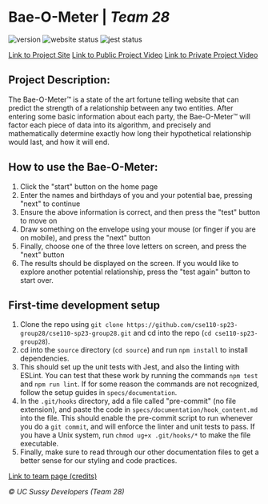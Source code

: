 # Bae-O-Meter | _Team 28_
![version](https://img.shields.io/github/v/release/cse110-sp23-group28/cse110-sp23-group28?include_prereleases)
![website status](https://img.shields.io/website?url=http%3A%2F%2Fbaeometer.com%2F)
![jest status](https://img.shields.io/github/actions/workflow/status/cse110-sp23-group28/cse110-sp23-group28/jest.yml)

[Link to Project Site](http://baeometer.com/)
[Link to Public Project Video](https://www.youtube.com/watch?v=Mk5UDK28VeA)
[Link to Private Project Video](https://youtu.be/hyIOlS1RTag)

## Project Description:
The Bae-O-Meter™ is a state of the art fortune telling website that can predict the strength of a relationship between any two entities. After entering some basic information about each party, the Bae-O-Meter™ will factor each piece of data into its algorithm, and precisely and mathematically determine exactly how long their hypothetical relationship would last, and how it will end.

## How to use the Bae-O-Meter:
1. Click the "start" button on the home page
2. Enter the names and birthdays of you and your potential bae, pressing "next" to continue
3. Ensure the above information is correct, and then press the "test" button to move on
4. Draw something on the envelope using your mouse (or finger if you are on mobile), and press the "next" button
5. Finally, choose one of the three love letters on screen, and press the "next" button
6. The results should be displayed on the screen. If you would like to explore another potential relationship, press the "test again" button to start over.

## First-time development setup
1. Clone the repo using `git clone https://github.com/cse110-sp23-group28/cse110-sp23-group28.git` and cd into the repo (`cd cse110-sp23-group28`).
2. cd into the `source` directory (`cd source`) and run `npm install` to install dependencies.
3. This should set up the unit tests with Jest, and also the linting with ESLint. You can test that these work by running the commands `npm test` and `npm run lint`. If for some reason the commands are not recognized, follow the setup guides in `specs/documentation`.
4. In the `.git/hooks` directory, add a file called "pre-commit" (no file extension), and paste the code in `specs/documentation/hook_content.md` into the file. This should enable the pre-commit script to run whenever you do a `git commit`, and will enforce the linter and unit tests to pass. If you have a Unix system, run `chmod ug+x .git/hooks/*` to make the file executable.
5. Finally, make sure to read through our other documentation files to get a better sense for our styling and code practices.

[Link to team page (credits)](https://github.com/cse110-sp23-group28/cse110-sp23-group28/blob/main/admin/team.md)

_© UC Sussy Developers (Team 28)_
